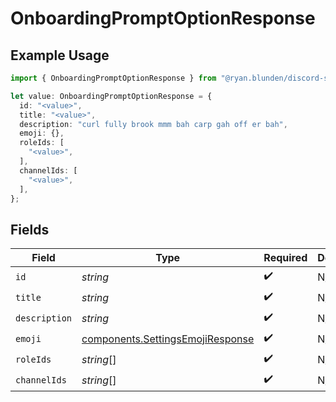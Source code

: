 # OnboardingPromptOptionResponse

## Example Usage

```typescript
import { OnboardingPromptOptionResponse } from "@ryan.blunden/discord-sdk/models/components";

let value: OnboardingPromptOptionResponse = {
  id: "<value>",
  title: "<value>",
  description: "curl fully brook mmm bah carp gah off er bah",
  emoji: {},
  roleIds: [
    "<value>",
  ],
  channelIds: [
    "<value>",
  ],
};
```

## Fields

| Field                                                                                | Type                                                                                 | Required                                                                             | Description                                                                          |
| ------------------------------------------------------------------------------------ | ------------------------------------------------------------------------------------ | ------------------------------------------------------------------------------------ | ------------------------------------------------------------------------------------ |
| `id`                                                                                 | *string*                                                                             | :heavy_check_mark:                                                                   | N/A                                                                                  |
| `title`                                                                              | *string*                                                                             | :heavy_check_mark:                                                                   | N/A                                                                                  |
| `description`                                                                        | *string*                                                                             | :heavy_check_mark:                                                                   | N/A                                                                                  |
| `emoji`                                                                              | [components.SettingsEmojiResponse](../../models/components/settingsemojiresponse.md) | :heavy_check_mark:                                                                   | N/A                                                                                  |
| `roleIds`                                                                            | *string*[]                                                                           | :heavy_check_mark:                                                                   | N/A                                                                                  |
| `channelIds`                                                                         | *string*[]                                                                           | :heavy_check_mark:                                                                   | N/A                                                                                  |
